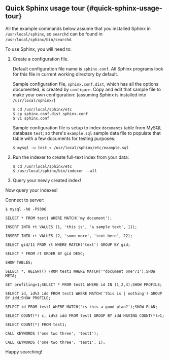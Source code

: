 ## Quick Sphinx usage tour {#quick-sphinx-usage-tour}

All the example commands below assume that you installed Sphinx in `/usr/local/sphinx`, so `searchd` can be found in `/usr/local/sphinx/bin/searchd`.

To use Sphinx, you will need to:

1.  Create a configuration file.

    Default configuration file name is `sphinx.conf`. All Sphinx programs look for this file in current working directory by default.

    Sample configuration file, `sphinx.conf.dist`, which has all the options documented, is created by `configure`. Copy and edit that sample file to make your own configuration: (assuming Sphinx is installed into `/usr/local/sphinx/`)

    ```
    $ cd /usr/local/sphinx/etc
    $ cp sphinx.conf.dist sphinx.conf
    $ vi sphinx.conf
    ```

    Sample configuration file is setup to index `documents` table from MySQL database `test`; so there&#039;s `example.sql` sample data file to populate that table with a few documents for testing purposes:

    ```
    $ mysql -u test < /usr/local/sphinx/etc/example.sql
    ```

2.  Run the indexer to create full-text index from your data:

    ```
    $ cd /usr/local/sphinx/etc
    $ /usr/local/sphinx/bin/indexer --all
    ```

3.  Query your newly created index!

Now query your indexes!

Connect to server:

```
$ mysql -h0 -P9306
```

```
SELECT * FROM test1 WHERE MATCH('my document');
```

```
INSERT INTO rt VALUES (1, 'this is', 'a sample text', 11);
```

```
INSERT INTO rt VALUES (2, 'some more', 'text here', 22);
```

```
SELECT gid/11 FROM rt WHERE MATCH('text') GROUP BY gid;
```

```
SELECT * FROM rt ORDER BY gid DESC;
```

```
SHOW TABLES;
```

```
SELECT *, WEIGHT() FROM test1 WHERE MATCH('"document one"/1');SHOW META;
```

```
SET profiling=1;SELECT * FROM test1 WHERE id IN (1,2,4);SHOW PROFILE;
```

```
SELECT id, id%3 idd FROM test1 WHERE MATCH('this is | nothing') GROUP BY idd;SHOW PROFILE;
```

```
SELECT id FROM test1 WHERE MATCH('is this a good plan?');SHOW PLAN;
```

```
SELECT COUNT(*) c, id%3 idd FROM test1 GROUP BY idd HAVING COUNT(*)>1;
```

```
SELECT COUNT(*) FROM test1;
```

```
CALL KEYWORDS ('one two three', 'test1');
```

```
CALL KEYWORDS ('one two three', 'test1', 1);
```

Happy searching!